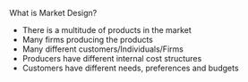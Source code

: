 What is Market Design?

- There is a multitude of products in the market
- Many firms producing the products
- Many different customers/Individuals/Firms
- Producers have different internal cost structures
- Customers have different needs, preferences and budgets

